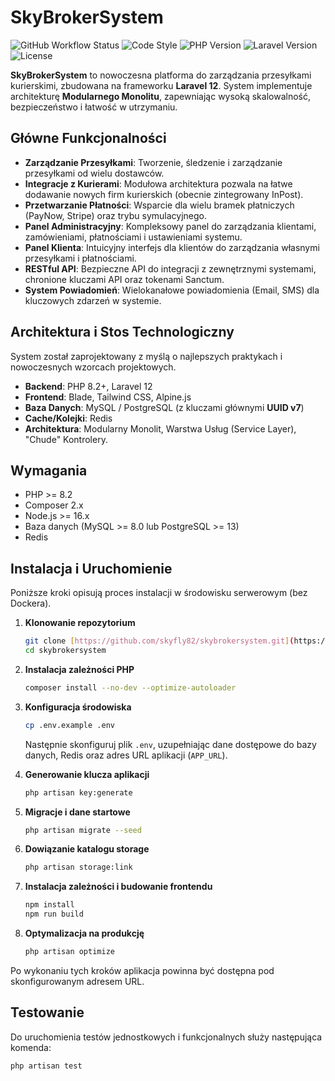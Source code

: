 # SkyBrokerSystem

![GitHub Workflow Status](https://img.shields.io/github/actions/workflow/status/skyfly82/skybrokersystem/laravel.yml?branch=main)
![Code Style](https://img.shields.io/badge/code%20style-pint-brightgreen)
![PHP Version](https://img.shields.io/badge/php-%3E%3D8.2-blue)
![Laravel Version](https://img.shields.io/badge/laravel-12.x-orange)
![License](https://img.shields.io/badge/license-MIT-lightgrey)

**SkyBrokerSystem** to nowoczesna platforma do zarządzania przesyłkami kurierskimi, zbudowana na frameworku **Laravel 12**. System implementuje architekturę **Modularnego Monolitu**, zapewniając wysoką skalowalność, bezpieczeństwo i łatwość w utrzymaniu.

## Główne Funkcjonalności

-   **Zarządzanie Przesyłkami**: Tworzenie, śledzenie i zarządzanie przesyłkami od wielu dostawców.
-   **Integracje z Kurierami**: Modułowa architektura pozwala na łatwe dodawanie nowych firm kurierskich (obecnie zintegrowany InPost).
-   **Przetwarzanie Płatności**: Wsparcie dla wielu bramek płatniczych (PayNow, Stripe) oraz trybu symulacyjnego.
-   **Panel Administracyjny**: Kompleksowy panel do zarządzania klientami, zamówieniami, płatnościami i ustawieniami systemu.
-   **Panel Klienta**: Intuicyjny interfejs dla klientów do zarządzania własnymi przesyłkami i płatnościami.
-   **RESTful API**: Bezpieczne API do integracji z zewnętrznymi systemami, chronione kluczami API oraz tokenami Sanctum.
-   **System Powiadomień**: Wielokanałowe powiadomienia (Email, SMS) dla kluczowych zdarzeń w systemie.

## Architektura i Stos Technologiczny

System został zaprojektowany z myślą o najlepszych praktykach i nowoczesnych wzorcach projektowych.

-   **Backend**: PHP 8.2+, Laravel 12
-   **Frontend**: Blade, Tailwind CSS, Alpine.js
-   **Baza Danych**: MySQL / PostgreSQL (z kluczami głównymi **UUID v7**)
-   **Cache/Kolejki**: Redis
-   **Architektura**: Modularny Monolit, Warstwa Usług (Service Layer), "Chude" Kontrolery.

## Wymagania

-   PHP >= 8.2
-   Composer 2.x
-   Node.js >= 16.x
-   Baza danych (MySQL >= 8.0 lub PostgreSQL >= 13)
-   Redis

## Instalacja i Uruchomienie

Poniższe kroki opisują proces instalacji w środowisku serwerowym (bez Dockera).

1.  **Klonowanie repozytorium**
    ```bash
    git clone [https://github.com/skyfly82/skybrokersystem.git](https://github.com/skyfly82/skybrokersystem.git)
    cd skybrokersystem
    ```

2.  **Instalacja zależności PHP**
    ```bash
    composer install --no-dev --optimize-autoloader
    ```

3.  **Konfiguracja środowiska**
    ```bash
    cp .env.example .env
    ```
    Następnie skonfiguruj plik `.env`, uzupełniając dane dostępowe do bazy danych, Redis oraz adres URL aplikacji (`APP_URL`).

4.  **Generowanie klucza aplikacji**
    ```bash
    php artisan key:generate
    ```

5.  **Migracje i dane startowe**
    ```bash
    php artisan migrate --seed
    ```

6.  **Dowiązanie katalogu storage**
    ```bash
    php artisan storage:link
    ```

7.  **Instalacja zależności i budowanie frontendu**
    ```bash
    npm install
    npm run build
    ```

8.  **Optymalizacja na produkcję**
    ```bash
    php artisan optimize
    ```

Po wykonaniu tych kroków aplikacja powinna być dostępna pod skonfigurowanym adresem URL.

## Testowanie

Do uruchomienia testów jednostkowych i funkcjonalnych służy następująca komenda:
```bash
php artisan test